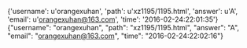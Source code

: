 {'username': u'orangexuhan', 'path': u'xz1195/1195.html', 'answer': u'A', 'email': u'orangexuhan@163.com', 'time': '2016-02-24:22:01:35'}
{"username": "orangexuhan", "path": "xz1195/1195.html", "answer": "A", "email": "orangexuhan@163.com", "time": "2016-02-24:22:02:16"}